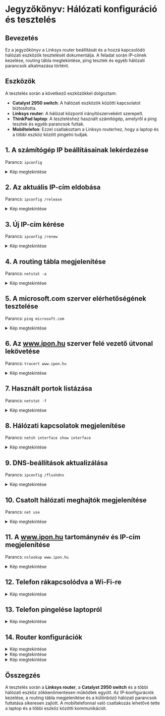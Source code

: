 
# Jegyzőkönyv: Hálózati konfiguráció és tesztelés

## Bevezetés

Ez a jegyzőkönyv a Linksys router beállítását és a hozzá kapcsolódó hálózati eszközök tesztelését dokumentálja. A feladat során IP-címek kezelése, routing tábla megtekintése, ping tesztek és egyéb hálózati parancsok alkalmazása történt.




## Eszközök
A tesztelés során a következő eszközökkel dolgoztam:
- **Catalyst 2950 switch**: A hálózati eszközök közötti kapcsolatot biztosította.
- **Linksys router**: A hálózat központi irányítószerveként szerepelt.
- **ThinkPad laptop**: A teszteléshez használt számítógép, amelyről a ping tesztek és egyéb parancsok futtak.
- **Mobiltelefon**: Ezzel csatlakoztam a Linksys routerhez, hogy a laptop és a többi eszköz között pingelni tudjak.
## 1. A számítógép IP beállításainak lekérdezése
Parancs: `ipconfig`
<details>
  <summary>Kép megtekintése</summary>

  ![IPCONFIG](https://github.com/PavlyasB/IPhalo/blob/main/Képek/ipconfig-all.png?raw=true)

</details>

## 2. Az aktuális IP-cím eldobása
Parancs: `ipconfig /release`
<details>

  <summary>Kép megtekintése</summary>

  ![release](https://github.com/PavlyasB/IPhalo/blob/main/Képek/iprelease.png?raw=true)

</details>

## 3. Új IP-cím kérése
Parancs: `ipconfig /renew`
<details>

  <summary>Kép megtekintése</summary>

  ![renew](https://github.com/PavlyasB/IPhalo/blob/main/Képek/iprenew.png?raw=true)

</details>

## 4. A routing tábla megjelenítése
Parancs: `netstat -a`
<details>

  <summary>Kép megtekintése</summary>

  ![netstat-a](https://github.com/PavlyasB/IPhalo/blob/main/Képek/netstat-a.png?raw=true)

</details>

## 5. A microsoft.com szerver elérhetőségének tesztelése
Parancs: `ping microsoft.com`
<details>

  <summary>Kép megtekintése</summary>

  ![microsoft](https://github.com/PavlyasB/IPhalo/blob/main/Képek/microsoftcom.png?raw=true)

</details>

## 6. Az www.ipon.hu szerver felé vezető útvonal lekövetése
Parancs: `tracert www.ipon.hu`
<details>

  <summary>Kép megtekintése</summary>

  ![tracert](https://github.com/PavlyasB/IPhalo/blob/main/Képek/traceipon.png?raw=true)

</details>

## 7. Használt portok listázása
Parancs: `netstat -f`
<details>

  <summary>Kép megtekintése</summary>

  ![netstat-f](https://github.com/PavlyasB/IPhalo/blob/main/Képek/netstat-f.png?raw=true)

</details>

## 8. Hálózati kapcsolatok megjelenítése
Parancs: `netsh interface show interface`
<details>

  <summary>Kép megtekintése</summary>

  ![netsh](https://raw.githubusercontent.com/PavlyasB/IPhalo/refs/heads/main/K%C3%A9pek/netstat-a.png)

</details>

## 9. DNS-beállítások aktualizálása
Parancs: `ipconfig /flushdns`
<details>

  <summary>Kép megtekintése</summary>

  ![flushdns](https://github.com/PavlyasB/IPhalo/blob/main/Képek/dnsflush.png?raw=true)

</details>

## 10. Csatolt hálózati meghajtók megjelenítése
Parancs: `net use`
<details>

  <summary>Kép megtekintése</summary>

  ![netuse](https://github.com/PavlyasB/IPhalo/blob/main/Képek/netuse.png?raw=true)

</details>

## 11. A www.ipon.hu tartománynév és IP-cím megjelenítése
Parancs: `nslookup www.ipon.hu`
<details>

  <summary>Kép megtekintése</summary>

  ![Ipon](https://github.com/PavlyasB/IPhalo/blob/main/Képek/ipon.png?raw=true)

</details>

## 12. Telefon rákapcsolódva a Wi-Fi-re
<details>
  <summary>Kép megtekintése</summary>

  ![telcsati](https://github.com/PavlyasB/IPhalo/blob/main/Képek/telefoncsati.PNG?raw=true)
</details>

## 13. Telefon pingelése laptopról
<details>
  <summary>Kép megtekintése</summary>

  ![telping](https://github.com/PavlyasB/IPhalo/blob/main/Képek/Telefon-ping.png?raw=true)
</details>

## 14. Router konfigurációk
<details>
  <summary>Kép megtekintése</summary>

  ![routercon](https://github.com/PavlyasB/IPhalo/blob/main/Képek/routerconfig.png?raw=true)
</details>

<details>
  <summary>Kép megtekintése</summary>

  ![routercon1](https://github.com/PavlyasB/IPhalo/blob/main/Képek/routerjelszo.png?raw=true)
</details>

<details>

  <summary>Kép megtekintése</summary>

  ![routercon2](https://github.com/PavlyasB/IPhalo/blob/main/Képek/pingletilt.png?raw=true)
</details>

## Összegzés
A tesztelés során a **Linksys router**, a **Catalyst 2950 switch** és a többi hálózati eszköz zökkenőmentesen működtek együtt. Az IP-konfigurációk kezelése, a routing tábla megjelenítése és a különböző hálózati parancsok futtatása sikeresen zajlott. A mobiltelefonnal való csatlakozás lehetővé tette a laptop és a többi eszköz közötti kommunikációt.
